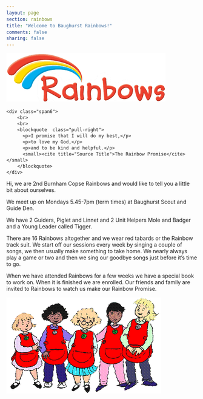 ```yaml
---
layout: page
section: rainbows
title: "Welcome to Baughurst Rainbows!"
comments: false
sharing: false
---
```


<div class="row-fluid">
	<div class="span6">
		<img alt="Rainbows Logo" src="/images/rainbows/logo.gif"/>
	</div>

	<div class="span6">
		<br>
		<br>
		<blockquote  class="pull-right">
		  <p>I promise that I will do my best,</p>
		  <p>to love my God,</p>
		  <p>and to be kind and helpful.</p>
		  <small><cite title="Source Title">The Rainbow Promise</cite></small>
		</blockquote>
	</div>
</div>

<div class="row-fluid">
	<div class="span6">
		<p>Hi, we are 2nd Burnham Copse Rainbows and would like to tell you a little bit about ourselves.</p>
		<p>We meet up on Mondays 5.45-7pm (term times) at Baughurst Scout and Guide Den.</p>
		<p>We have 2 Guiders, Piglet and Linnet and 2 Unit Helpers Mole and Badger and a Young Leader called Tigger.</p>
		<p>
			There are 16 Rainbows altogether and we wear red tabards or the Rainbow track suit. We start off our sessions every week by singing a couple of songs, we then usually make something to take home. We nearly always play a game or two and then we sing our goodbye songs just before it’s time to go.
		</p>
		<p>
			When we have attended Rainbows for a few weeks we have a special book to work on. When it is finished we are enrolled. Our friends and family are invited to Rainbows to watch us make our Rainbow Promise.
		</p>
	</div>
	<div class="span6">
		<img alt="Rainbows" src="/images/rainbows/rainbows.gif"/>
	</div>
</div>